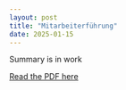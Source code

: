 ```yaml
---
layout: post
title: "Mitarbeiterführung"
date: 2025-01-15
---
```


Summary is in work

[Read the PDF here](https://hada99.github.io/HadiDahnoun.github.io/pdfs/Backlog_MITAF_Dahnoun_Blog.pdf)


